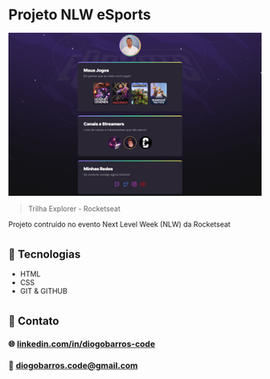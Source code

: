 # Projeto NLW eSports

![preview](./.github/preview.png)

> Trilha Explorer - Rocketseat

Projeto contruído no evento Next Level Week (NLW) da Rocketseat
#
## 🚀 Tecnologias

- HTML
- CSS
- GIT & GITHUB

#
## 📢 Contato

### 🌐 [linkedin.com/in/diogobarros-code](https://www.linkedin.com/in/diogobarros-code/)

### 📧 [diogobarros.code@gmail.com](diogobarros.code@gmail.com)
